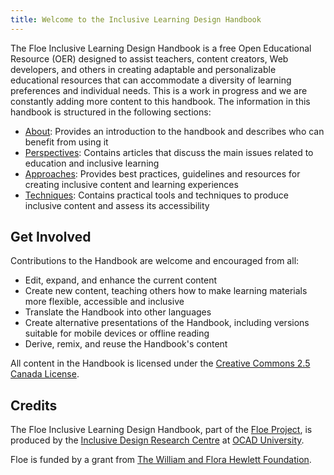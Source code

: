 ```yaml
---
title: Welcome to the Inclusive Learning Design Handbook
---
```


The Floe Inclusive Learning Design Handbook is a free Open Educational Resource (OER) designed to assist teachers,
content creators, Web developers, and others in creating adaptable and personalizable educational resources that can
accommodate a diversity of learning preferences and individual needs.
This is a work in progress and we are constantly adding more content to this handbook. The information in this
handbook is structured in the following sections:

* [About](/about): Provides an introduction to the handbook and describes who can benefit from
using it
* [Perspectives](/PerspectivesOverview.html): Contains articles that discuss the main issues related to education and
inclusive learning
* [Approaches](/ApproachesOverview.html): Provides best practices, guidelines and resources for creating inclusive
content and learning experiences
* [Techniques](/TechniquesOverview.html): Contains practical tools and techniques to produce inclusive content and
assess its accessibility

## Get Involved

Contributions to the Handbook are welcome and encouraged from all:

* Edit, expand, and enhance the current content
* Create new content, teaching others how to make learning materials more flexible, accessible and inclusive
* Translate the Handbook into other languages
* Create alternative presentations of the Handbook, including versions suitable for mobile devices or offline reading
* Derive, remix, and reuse the Handbook's content

All content in the Handbook is licensed under the [Creative Commons 2.5 Canada License](http://creativecommons.org/licenses/by/2.5/ca/).

## Credits

The Floe Inclusive Learning Design Handbook, part of the [Floe Project](http://www.floeproject.org/), is produced by
the [Inclusive Design Research Centre](http://idrc.ocadu.ca/) at [OCAD University](http://www.ocadu.ca).

Floe is funded by a grant from [The William and Flora Hewlett Foundation](http://www.hewlett.org/).
